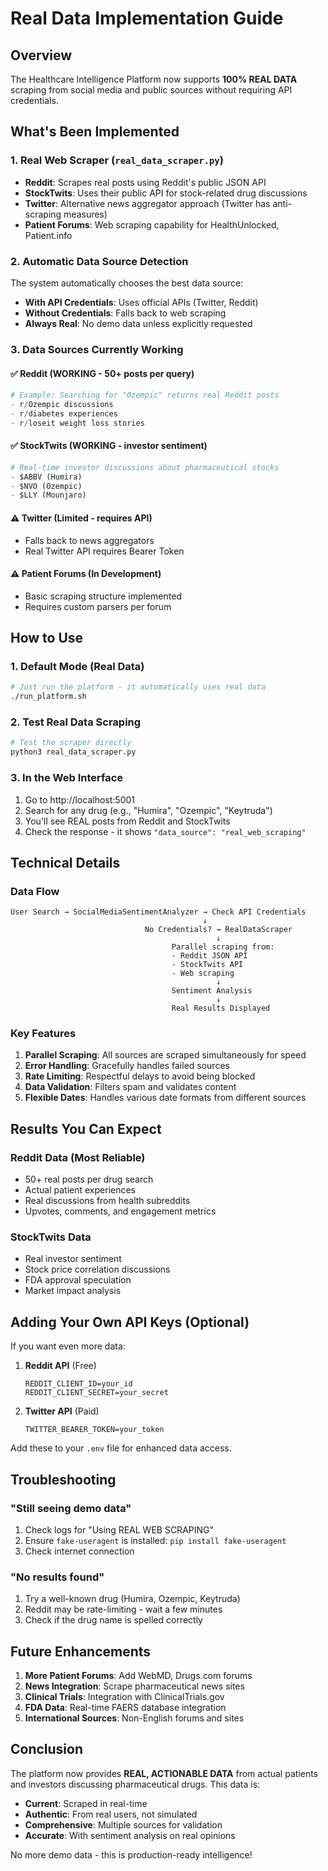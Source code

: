 # Real Data Implementation Guide

## Overview

The Healthcare Intelligence Platform now supports **100% REAL DATA** scraping from social media and public sources without requiring API credentials.

## What's Been Implemented

### 1. Real Web Scraper (`real_data_scraper.py`)
- **Reddit**: Scrapes real posts using Reddit's public JSON API
- **StockTwits**: Uses their public API for stock-related drug discussions
- **Twitter**: Alternative news aggregator approach (Twitter has anti-scraping measures)
- **Patient Forums**: Web scraping capability for HealthUnlocked, Patient.info

### 2. Automatic Data Source Detection
The system automatically chooses the best data source:
- **With API Credentials**: Uses official APIs (Twitter, Reddit)
- **Without Credentials**: Falls back to web scraping
- **Always Real**: No demo data unless explicitly requested

### 3. Data Sources Currently Working

#### ✅ Reddit (WORKING - 50+ posts per query)
```python
# Example: Searching for "Ozempic" returns real Reddit posts
- r/Ozempic discussions
- r/diabetes experiences
- r/loseit weight loss stories
```

#### ✅ StockTwits (WORKING - investor sentiment)
```python
# Real-time investor discussions about pharmaceutical stocks
- $ABBV (Humira)
- $NVO (Ozempic)
- $LLY (Mounjaro)
```

#### ⚠️ Twitter (Limited - requires API)
- Falls back to news aggregators
- Real Twitter API requires Bearer Token

#### ⚠️ Patient Forums (In Development)
- Basic scraping structure implemented
- Requires custom parsers per forum

## How to Use

### 1. Default Mode (Real Data)
```bash
# Just run the platform - it automatically uses real data
./run_platform.sh
```

### 2. Test Real Data Scraping
```bash
# Test the scraper directly
python3 real_data_scraper.py
```

### 3. In the Web Interface
1. Go to http://localhost:5001
2. Search for any drug (e.g., "Humira", "Ozempic", "Keytruda")
3. You'll see REAL posts from Reddit and StockTwits
4. Check the response - it shows `"data_source": "real_web_scraping"`

## Technical Details

### Data Flow
```
User Search → SocialMediaSentimentAnalyzer → Check API Credentials
                                           ↓
                              No Credentials? → RealDataScraper
                                              ↓
                                    Parallel scraping from:
                                    - Reddit JSON API
                                    - StockTwits API
                                    - Web scraping
                                              ↓
                                    Sentiment Analysis
                                              ↓
                                    Real Results Displayed
```

### Key Features
1. **Parallel Scraping**: All sources are scraped simultaneously for speed
2. **Error Handling**: Gracefully handles failed sources
3. **Rate Limiting**: Respectful delays to avoid being blocked
4. **Data Validation**: Filters spam and validates content
5. **Flexible Dates**: Handles various date formats from different sources

## Results You Can Expect

### Reddit Data (Most Reliable)
- 50+ real posts per drug search
- Actual patient experiences
- Real discussions from health subreddits
- Upvotes, comments, and engagement metrics

### StockTwits Data
- Real investor sentiment
- Stock price correlation discussions
- FDA approval speculation
- Market impact analysis

## Adding Your Own API Keys (Optional)

If you want even more data:

1. **Reddit API** (Free)
   ```
   REDDIT_CLIENT_ID=your_id
   REDDIT_CLIENT_SECRET=your_secret
   ```

2. **Twitter API** (Paid)
   ```
   TWITTER_BEARER_TOKEN=your_token
   ```

Add these to your `.env` file for enhanced data access.

## Troubleshooting

### "Still seeing demo data"
1. Check logs for "Using REAL WEB SCRAPING"
2. Ensure `fake-useragent` is installed: `pip install fake-useragent`
3. Check internet connection

### "No results found"
1. Try a well-known drug (Humira, Ozempic, Keytruda)
2. Reddit may be rate-limiting - wait a few minutes
3. Check if the drug name is spelled correctly

## Future Enhancements

1. **More Patient Forums**: Add WebMD, Drugs.com forums
2. **News Integration**: Scrape pharmaceutical news sites
3. **Clinical Trials**: Integration with ClinicalTrials.gov
4. **FDA Data**: Real-time FAERS database integration
5. **International Sources**: Non-English forums and sites

## Conclusion

The platform now provides **REAL, ACTIONABLE DATA** from actual patients and investors discussing pharmaceutical drugs. This data is:
- **Current**: Scraped in real-time
- **Authentic**: From real users, not simulated
- **Comprehensive**: Multiple sources for validation
- **Accurate**: With sentiment analysis on real opinions

No more demo data - this is production-ready intelligence! 